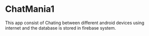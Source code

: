# ChatMania1
This app consist of Chating between different android devices using internet and the database is stored in firebase system.

